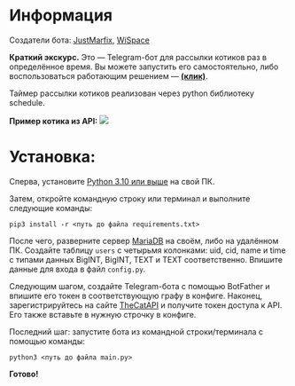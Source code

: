 # Информация

Создатели бота: [JustMarfix](https://github.com/JustMarfix/), [WiSpace](https://github.com/WiSpace)

**Краткий экскурс.**
Это — Telegram-бот для рассылки котиков раз в определённое время.
Вы можете запустить его самостоятельно, либо воспользоваться работающим решением — [**\(клик\)**](https://t.me/kittensender_bot).

Таймер рассылки котиков реализован через python библиотеку schedule.

**Пример котика из API:**
![](https://sun9-east.userapi.com/sun9-20/s/v1/ig2/ltYIRBV5RBWoSbkOUiRqkMq-yOcvHsj9iY6iw_spwQQeXijYP1c1iyvu8SN_Sgxilu5POLRHoR1W1U_nk82favI5.jpg?size=800x600&quality=95&type=album)

# Установка:

Сперва, установите [Python 3.10 или выше](https://www.python.org/) на свой ПК.

Затем, откройте командную строку или терминал и выполните следующие команды:
```
pip3 install -r <путь до файла requirements.txt>
```

После чего, разверните сервер [MariaDB](https://mariadb.com/) на своём, либо на удалённом ПК.
Создайте таблицу `users` с четырьмя колонками: uid, cid, name и time с типами данных BigINT, BigINT, TEXT и TEXT соответственно.
Впишите данные для входа в файл `config.py`.

Следующим шагом, создайте Telegram-бота с помощью BotFather и впишите его токен в соответствующую графу в конфиге.
Наконец, зарегистрируйтесь на сайте [TheCatAPI](https://thecatapi.com/) и получите токен доступа к API. Его также вставьте в нужную строчку в конфиге.

Последний шаг: запустите бота из командной строки/терминала с помощью команды:
```
python3 <путь до файла main.py>
```

**Готово!**
